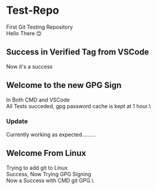 # Test-Repo
First Git Testing Repository\
Hello There 😊
## Success in Verified Tag from VSCode
Now it's a success
## Welcome to the new GPG Sign
In Both CMD and VSCode\
All Tests succeded, gpg password cache is kept at 1 hour.\
### Update
Currently working as expected.........
## Welcome From Linux 
Trying to add git to Linux\
Success, Now Trying GPG Signing\
Now a Success with CMD git GPG.\
